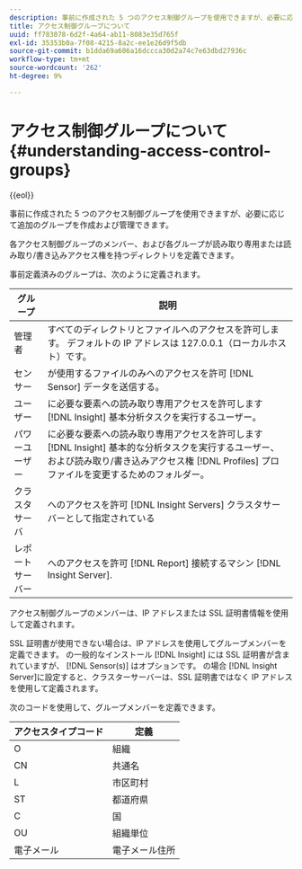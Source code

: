 ```yaml
---
description: 事前に作成された 5 つのアクセス制御グループを使用できますが、必要に応じて追加のグループを作成および管理できます。
title: アクセス制御グループについて
uuid: ff783078-6d2f-4a64-ab11-8083e35d765f
exl-id: 35353b0a-7f08-4215-8a2c-ee1e26d9f5db
source-git-commit: b1dda69a606a16dccca30d2a74c7e63dbd27936c
workflow-type: tm+mt
source-wordcount: '262'
ht-degree: 9%

---
```


# アクセス制御グループについて{#understanding-access-control-groups}

{{eol}}

事前に作成された 5 つのアクセス制御グループを使用できますが、必要に応じて追加のグループを作成および管理できます。

各アクセス制御グループのメンバー、および各グループが読み取り専用または読み取り/書き込みアクセス権を持つディレクトリを定義できます。

事前定義済みのグループは、次のように定義されます。

| グループ | 説明 |
|---|---|
| 管理者 | すべてのディレクトリとファイルへのアクセスを許可します。 デフォルトの IP アドレスは 127.0.0.1（ローカルホスト）です。 |
| センサー | が使用するファイルのみへのアクセスを許可 [!DNL Sensor] データを送信する。 |
| ユーザー | に必要な要素への読み取り専用アクセスを許可します [!DNL Insight] 基本分析タスクを実行するユーザー。 |
| パワーユーザー | に必要な要素への読み取り専用アクセスを許可します [!DNL Insight] 基本的な分析タスクを実行するユーザー、および読み取り/書き込みアクセス権 [!DNL Profiles] プロファイルを変更するためのフォルダー。 |
| クラスタサーバ | へのアクセスを許可 [!DNL Insight Servers] クラスタサーバーとして指定されている |
| レポートサーバー | へのアクセスを許可 [!DNL Report] 接続するマシン [!DNL Insight Server]. |

アクセス制御グループのメンバーは、IP アドレスまたは SSL 証明書情報を使用して定義されます。

SSL 証明書が使用できない場合は、IP アドレスを使用してグループメンバーを定義できます。 の一般的なインストール [!DNL Insight] には SSL 証明書が含まれていますが、 [!DNL Sensor(s)] はオプションです。 の場合 [!DNL Insight Server]に設定すると、クラスターサーバーは、SSL 証明書ではなく IP アドレスを使用して定義されます。

次のコードを使用して、グループメンバーを定義できます。

| アクセスタイプコード | 定義 |
|---|---|
| O | 組織 |
| CN | 共通名 |
| L | 市区町村 |
| ST | 都道府県 |
| C | 国 |
| OU | 組織単位 |
| 電子メール | 電子メール住所 |
